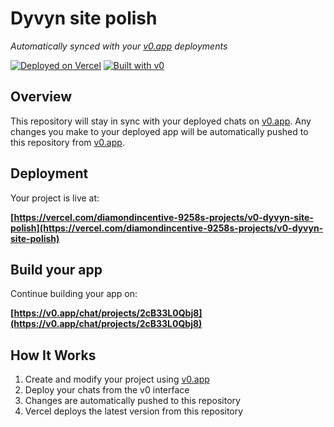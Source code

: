 # Dyvyn site polish

*Automatically synced with your [v0.app](https://v0.app) deployments*

[![Deployed on Vercel](https://img.shields.io/badge/Deployed%20on-Vercel-black?style=for-the-badge&logo=vercel)](https://vercel.com/diamondincentive-9258s-projects/v0-dyvyn-site-polish)
[![Built with v0](https://img.shields.io/badge/Built%20with-v0.app-black?style=for-the-badge)](https://v0.app/chat/projects/2cB33L0Qbj8)

## Overview

This repository will stay in sync with your deployed chats on [v0.app](https://v0.app).
Any changes you make to your deployed app will be automatically pushed to this repository from [v0.app](https://v0.app).

## Deployment

Your project is live at:

**[https://vercel.com/diamondincentive-9258s-projects/v0-dyvyn-site-polish](https://vercel.com/diamondincentive-9258s-projects/v0-dyvyn-site-polish)**

## Build your app

Continue building your app on:

**[https://v0.app/chat/projects/2cB33L0Qbj8](https://v0.app/chat/projects/2cB33L0Qbj8)**

## How It Works

1. Create and modify your project using [v0.app](https://v0.app)
2. Deploy your chats from the v0 interface
3. Changes are automatically pushed to this repository
4. Vercel deploys the latest version from this repository